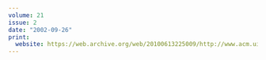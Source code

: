```yaml
---
volume: 21
issue: 2
date: "2002-09-26"
print:
  website: https://web.archive.org/web/20100613225009/http://www.acm.uiuc.edu/banks/21/2/
---
```

